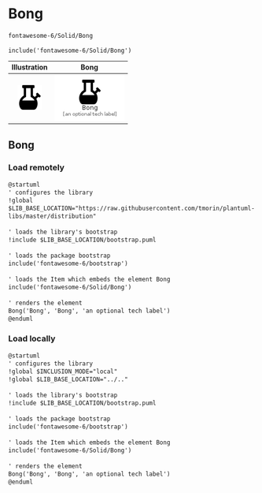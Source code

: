 # Bong


```text
fontawesome-6/Solid/Bong
```

```text
include('fontawesome-6/Solid/Bong')
```



| Illustration | Bong |
| :---: | :---: |
| ![illustration for Illustration](../../fontawesome-6/Solid/Bong.png) | ![illustration for Bong](../../fontawesome-6/Solid/Bong.Local.png) |




## Bong

### Load remotely
```plantuml
@startuml
' configures the library
!global $LIB_BASE_LOCATION="https://raw.githubusercontent.com/tmorin/plantuml-libs/master/distribution"

' loads the library's bootstrap
!include $LIB_BASE_LOCATION/bootstrap.puml

' loads the package bootstrap
include('fontawesome-6/bootstrap')

' loads the Item which embeds the element Bong
include('fontawesome-6/Solid/Bong')

' renders the element
Bong('Bong', 'Bong', 'an optional tech label')
@enduml
```

### Load locally
```plantuml
@startuml
' configures the library
!global $INCLUSION_MODE="local"
!global $LIB_BASE_LOCATION="../.."

' loads the library's bootstrap
!include $LIB_BASE_LOCATION/bootstrap.puml

' loads the package bootstrap
include('fontawesome-6/bootstrap')

' loads the Item which embeds the element Bong
include('fontawesome-6/Solid/Bong')

' renders the element
Bong('Bong', 'Bong', 'an optional tech label')
@enduml
```

